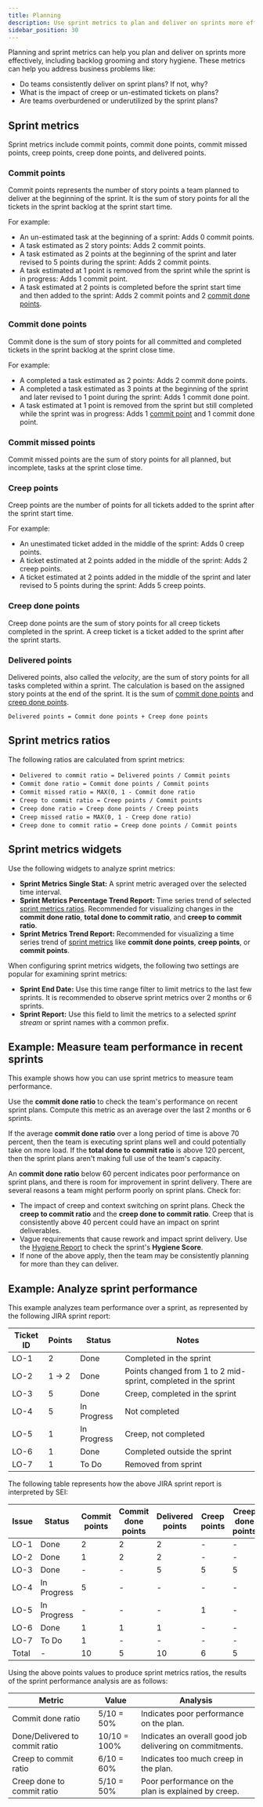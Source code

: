 ```yaml
---
title: Planning
description: Use sprint metrics to plan and deliver on sprints more effectively.
sidebar_position: 30
---
```


Planning and sprint metrics can help you plan and deliver on sprints more effectively, including backlog grooming and story hygiene. These metrics can help you address business problems like:

* Do teams consistently deliver on sprint plans? If not, why?
* What is the impact of creep or un-estimated tickets on plans?
* Are teams overburdened or underutilized by the sprint plans?

## Sprint metrics

Sprint metrics include commit points, commit done points, commit missed points, creep points, creep done points, and delivered points.

### Commit points

Commit points represents the number of story points a team planned to deliver at the beginning of the sprint. It is the sum of story points for all the tickets in the sprint backlog at the sprint start time.

For example:

* An un-estimated task at the beginning of a sprint: Adds 0 commit points.
* A task estimated as 2 story points: Adds 2 commit points.
* A task estimated as 2 points at the beginning of the sprint and later revised to 5 points during the sprint: Adds 2 commit points.
* A task estimated at 1 point is removed from the sprint while the sprint is in progress: Adds 1 commit point.
* A task estimated at 2 points is completed before the sprint start time and then added to the sprint: Adds 2 commit points and 2 [commit done points](#commit-done).

### Commit done points

Commit done is the sum of story points for all committed and completed tickets in the sprint backlog at the sprint close time.

For example:

* A completed a task estimated as 2 points: Adds 2 commit done points.
* A completed a task estimated as 3 points at the beginning of the sprint and later revised to 1 point during the sprint: Adds 1 commit done point.
* A task estimated at 1 point is removed from the sprint but still completed while the sprint was in progress: Adds 1 [commit point](#commit-points) and 1 commit done point.

### Commit missed points

Commit missed points are the sum of story points for all planned, but incomplete, tasks at the sprint close time.

### Creep points

Creep points are the number of points for all tickets added to the sprint after the sprint start time.

For example:

* An unestimated ticket added in the middle of the sprint: Adds 0 creep points.
* A ticket estimated at 2 points added in the middle of the sprint: Adds 2 creep points.
* A ticket estimated at 2 points added in the middle of the sprint and later revised to 5 points during the sprint: Adds 5 creep points.

### Creep done points

Creep done points are the sum of story points for all creep tickets completed in the sprint. A creep ticket is a ticket added to the sprint after the sprint starts.

### Delivered points

Delivered points, also called the _velocity_, are the sum of story points for all tasks completed within a sprint. The calculation is based on the assigned story points at the end of the sprint. It is the sum of [commit done points](#commit-done-points) and [creep done points](#creep-done-points).

```
Delivered points = Commit done points + Creep done points
```

## Sprint metrics ratios

The following ratios are calculated from sprint metrics:

* `Delivered to commit ratio = Delivered points / Commit points`
* `Commit done ratio = Commit done points / Commit points`
* `Commit missed ratio = MAX(0, 1 - Commit done ratio`
* `Creep to commit ratio = Creep points / Commit points`
* `Creep done ratio = Creep done points / Creep points`
* `Creep missed ratio = MAX(0, 1 - Creep done ratio)`
* `Creep done to commit ratio = Creep done points / Commit points`

## Sprint metrics widgets

Use the following widgets to analyze sprint metrics:

* **Sprint Metrics Single Stat:** A sprint metric averaged over the selected time interval.
* **Sprint Metrics Percentage Trend Report:** Time series trend of selected [sprint metrics ratios](#sprint-metrics-ratios). Recommended for visualizing changes in the **commit done ratio**, **total done to commit ratio**, and **creep to commit ratio**.
* **Sprint Metrics Trend Report:** Recommended for visualizing a time series trend of [sprint metrics](#sprint-metrics) like **commit done points**, **creep points**, or **commit points**.

When configuring sprint metrics widgets, the following two settings are popular for examining sprint metrics:

* **Sprint End Date:** Use this time range filter to limit metrics to the last few sprints. It is recommended to observe sprint metrics over 2 months or 6 sprints.
* **Sprint Report:** Use this field to limit the metrics to a selected _sprint stream_ or sprint names with a common prefix.

## Example: Measure team performance in recent sprints

This example shows how you can use sprint metrics to measure team performance.

Use the **commit done ratio** to check the team's performance on recent sprint plans. Compute this metric as an average over the last 2 months or 6 sprints.

If the average **commit done ratio** over a long period of time is above 70 percent, then the team is executing sprint plans well and could potentially take on more load. If the **total done to commit ratio** is above 120 percent, then the sprint plans aren't making full use of the team's capacity.

An **commit done ratio** below 60 percent indicates poor performance on sprint plans, and there is room for improvement in sprint delivery. There are several reasons a team might perform poorly on sprint plans. Check for:

* The impact of creep and context switching on sprint plans. Check the **creep to commit ratio** and the **creep done to commit ratio**. Creep that is consistently above 40 percent could have an impact on sprint deliverables.
* Vague requirements that cause rework and impact sprint delivery. Use the [Hygiene Report](./execution/quality-and-support-metrics.md#issue-hygiene-report) to check the sprint's **Hygiene Score**.
* If none of the above apply, then the team may be consistently planning for more than they can deliver.

## Example: Analyze sprint performance

This example analyzes team performance over a sprint, as represented by the following JIRA sprint report:

| Ticket ID | Points | Status      | Notes                        |
| --------- | ------ | ----------- | ---------------------------- |
| LO-1      | 2      | Done        | Completed in the sprint      |
| LO-2      | 1 -> 2 | Done        | Points changed from 1 to 2 mid-sprint, completed in the sprint |
| LO-3      | 5      | Done        | Creep, completed in the sprint |
| LO-4      | 5      | In Progress | Not completed                |
| LO-5      | 1      | In Progress | Creep, not completed         |
| LO-6      | 1      | Done        | Completed outside the sprint |
| LO-7      | 1      | To Do       | Removed from sprint          |

The following table represents how the above JIRA sprint report is interpreted by SEI:

| Issue   | Status      | Commit points | Commit done points | Delivered points | Creep points | Creep done points |
| ------- | ----------- | ------------- | ------------------ | ---------------- | ------------ | ----------------- |
| LO-1    | Done        | 2             | 2                  | 2                | -            | -                 |
| LO-2    | Done        | 1             | 2                  | 2                | -            | -                 |
| LO-3    | Done        | -             | -                  | 5                | 5            | 5                 |
| LO-4    | In Progress | 5             | -                  | -                | -            | -                 |
| LO-5    | In Progress | -             | -                  | -                | 1            | -                 |
| LO-6    | Done        | 1             | 1                  | 1                | -            | -                 |
| LO-7    | To Do       | 1             | -                  | -                | -            | -                 |
| Total   | -           | 10            | 5                  | 10               | 6            | 5                 |

Using the above points values to produce sprint metrics ratios, the results of the sprint performance analysis are as follows:

| Metric                          | Value        | Analysis                                                   |
| ------------------------------- | ------------ | ---------------------------------------------------------- |
| Commit done ratio               | 5/10 = 50%   | Indicates poor performance on the plan.                    |
| Done/Delivered to commit ratio  | 10/10 = 100% | Indicates an overall good job delivering on commitments.   |
| Creep to commit ratio           | 6/10 = 60%   | Indicates too much creep in the plan.                      |
| Creep done to commit ratio      | 5/10 = 50%   | Poor performance on the plan is explained by creep.        |
